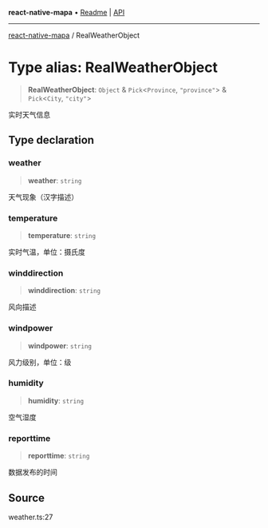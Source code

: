 **react-native-mapa** • [Readme](../README.md) \| [API](../globals.md)

***

[react-native-mapa](../README.md) / RealWeatherObject

# Type alias: RealWeatherObject

> **RealWeatherObject**: `Object` & `Pick`\<`Province`, `"province"`\> & `Pick`\<`City`, `"city"`\>

实时天气信息

## Type declaration

### weather

> **weather**: `string`

天气现象（汉字描述）

### temperature

> **temperature**: `string`

实时气温，单位：摄氏度

### winddirection

> **winddirection**: `string`

风向描述

### windpower

> **windpower**: `string`

风力级别，单位：级

### humidity

> **humidity**: `string`

空气湿度

### reporttime

> **reporttime**: `string`

数据发布的时间

## Source

weather.ts:27
